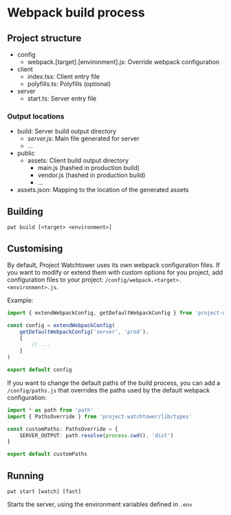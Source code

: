 # Webpack build process

## Project structure

* config
    * webpack.[target].[environment].js: Override webpack configuration
* client
    * index.tsx: Client entry file
    * polyfills.ts: Polyfills (optional)
* server
    * start.ts: Server entry file

### Output locations

* build: Server build output directory
    * *server.js*: Main file generated for server
    * ...
* public
    * assets: Client build output directory
        * main.js (hashed in production build)
        * vendor.js (hashed in production build)
        * ...
* assets.json: Mapping to the location of the generated assets

## Building

```
pwt build [<target> <environment>]
```

## Customising

By default, Project Watchtower uses its own webpack configuration files. If you want to modify or extend them with custom options for you project, add configuration files to your project: `/config/webpack.<target>.<environment>.js`.

Example:

```ts
import { extendWebpackConfig, getDefaultWebpackConfig } from 'project-watchtower/lib/build'

const config = extendWebpackConfig(
    getDefaultWebpackConfig('server', 'prod'),
    {
        // ...
    }
)

export default config
```

If you want to change the default paths of the build process, you can add a `/config/paths.js` that overrides the paths used by the default webpack configuration:

```ts
import * as path from 'path'
import { PathsOverride } from 'project-watchtower/lib/types'

const customPaths: PathsOverride = {
    SERVER_OUTPUT: path.resolve(process.cwd(), 'dist')
}

export default customPaths
```

## Running

    pwt start [watch] [fast]

Starts the server, using the environment variables defined in `.env`
